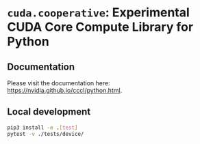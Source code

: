 # `cuda.cooperative`: Experimental CUDA Core Compute Library for Python

## Documentation

Please visit the documentation here: https://nvidia.github.io/cccl/python.html.

## Local development

```bash
pip3 install -e .[test]
pytest -v ./tests/device/
```
